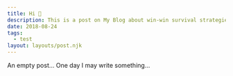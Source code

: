 ```yaml
---
title: Hi 👋
description: This is a post on My Blog about win-win survival strategies.
date: 2018-08-24
tags:
  - test
layout: layouts/post.njk
---
```


An empty post...
One day I may write something...
